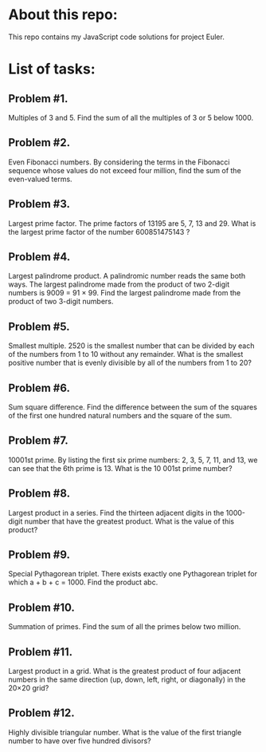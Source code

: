 # About this repo:
This repo contains my JavaScript code solutions for project Euler.

# List of tasks:
## Problem #1. 
Multiples of 3 and 5.
Find the sum of all the multiples of 3 or 5 below 1000.

## Problem #2. 
Even Fibonacci numbers.
By considering the terms in the Fibonacci sequence whose values do not exceed four million, find the sum of the even-valued terms.


## Problem #3. 
Largest prime factor.
The prime factors of 13195 are 5, 7, 13 and 29.
What is the largest prime factor of the number 600851475143 ?

## Problem #4. 
Largest palindrome product.
A palindromic number reads the same both ways. The largest palindrome made from the product of two 2-digit numbers is 9009 = 91 × 99.
Find the largest palindrome made from the product of two 3-digit numbers.


## Problem #5. 
Smallest multiple.
2520 is the smallest number that can be divided by each of the numbers from 1 to 10 without any remainder.
What is the smallest positive number that is evenly divisible by all of the numbers from 1 to 20?

## Problem #6. 
Sum square difference.
Find the difference between the sum of the squares of the first one hundred natural numbers and the square of the sum.

## Problem #7. 
10001st prime.
By listing the first six prime numbers: 2, 3, 5, 7, 11, and 13, we can see that the 6th prime is 13.
What is the 10 001st prime number?


## Problem #8. 
Largest product in a series.
Find the thirteen adjacent digits in the 1000-digit number that have the greatest product. What is the value of this product?


## Problem #9. 
Special Pythagorean triplet.
There exists exactly one Pythagorean triplet for which a + b + c = 1000.
Find the product abc.

## Problem #10. 
Summation of primes.
Find the sum of all the primes below two million.

## Problem #11. 
Largest product in a grid.
What is the greatest product of four adjacent numbers in the same direction (up, down, left, right, or diagonally) in the 20×20 grid?


## Problem #12. 
Highly divisible triangular number.
What is the value of the first triangle number to have over five hundred divisors?
